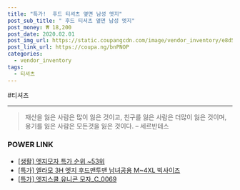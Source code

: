 ```yaml
--- 
title: "특가!  후드 티셔츠 옆면 남성 엣지" 
post_sub_title: " 후드 티셔츠 옆면 남성 엣지" 
post_money: ₩ 18,200 
post_date: 2020.02.01 
post_img_url: https://static.coupangcdn.com/image/vendor_inventory/e8d5/45c11ccdf80c2397bb17cc69682f37efeab4cf08c5e8cbb7d4d43f2513b5.jpg 
post_link_url: https://coupa.ng/bnPNOP 
categories: 
  - vendor_inventory 
tags: 
  - 티셔츠 
--- 
```

  #티셔츠 
<hr> 

> 재산을 잃은 사람은 많이 잃은 것이고, 친구를 잃은 사람은 더많이 잃은 것이며, 용기를 잃은 사람은 모든것을 잃은 것이다. – 세르반테스 


### POWER LINK

* <a href="https://blog.naver.com/sakai111/221788364267" target="_blank"> [생활] 엣지모자 특가 순위 ~53위</a>
* <a href="https://blog.naver.com/santokki14/221792405030" target="_blank">[특가] 엘라모 3H 엣지 후드맨투맨 남녀공용 M~4XL 빅사이즈</a>
* <a href="https://blog.naver.com/santokki14/221789812966" target="_blank">[특가] 엣지스쿨 유니콘 모자_C_0069</a>
